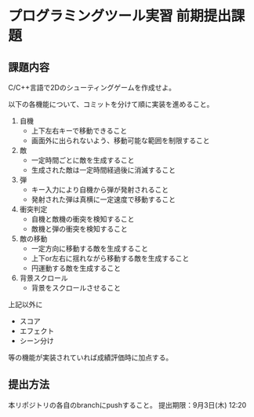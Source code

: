 # プログラミングツール実習 前期提出課題
## 課題内容
C/C++言語で2Dのシューティングゲームを作成せよ。

以下の各機能について、コミットを分けて順に実装を進めること。

1. 自機
    * 上下左右キーで移動できること
    * 画面外に出られないよう、移動可能な範囲を制限すること
1. 敵
    * 一定時間ごとに敵を生成すること
	* 生成された敵は一定時間経過後に消滅すること
1. 弾
    * キー入力により自機から弾が発射されること
	* 発射された弾は真横に一定速度で移動すること
1. 衝突判定
	* 自機と敵機の衝突を検知すること
	* 敵機と弾の衝突を検知すること
1. 敵の移動
    * 一定方向に移動する敵を生成すること
	* 上下or左右に揺れながら移動する敵を生成すること
	* 円運動する敵を生成すること
1. 背景スクロール
    * 背景をスクロールさせること

上記以外に
* スコア
* エフェクト
* シーン分け

等の機能が実装されていれば成績評価時に加点する。

## 提出方法
本リポジトリの各自のbranchにpushすること。
提出期限：9月3日(木) 12:20